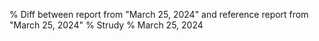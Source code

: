 % Diff between report from "March 25, 2024" and reference report from "March 25, 2024"
% Strudy
% March 25, 2024



